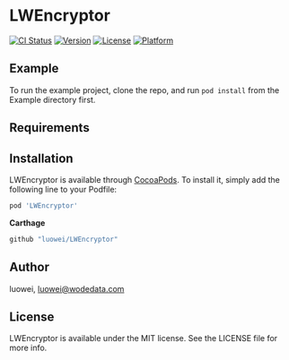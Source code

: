 # LWEncryptor

[![CI Status](https://img.shields.io/travis/luowei/LWEncryptor.svg?style=flat)](https://travis-ci.org/luowei/LWEncryptor)
[![Version](https://img.shields.io/cocoapods/v/LWEncryptor.svg?style=flat)](https://cocoapods.org/pods/LWEncryptor)
[![License](https://img.shields.io/cocoapods/l/LWEncryptor.svg?style=flat)](https://cocoapods.org/pods/LWEncryptor)
[![Platform](https://img.shields.io/cocoapods/p/LWEncryptor.svg?style=flat)](https://cocoapods.org/pods/LWEncryptor)

## Example

To run the example project, clone the repo, and run `pod install` from the Example directory first.

## Requirements

## Installation

LWEncryptor is available through [CocoaPods](https://cocoapods.org). To install
it, simply add the following line to your Podfile:

```ruby
pod 'LWEncryptor'
```

**Carthage**
```ruby
github "luowei/LWEncryptor"
```

## Author

luowei, luowei@wodedata.com

## License

LWEncryptor is available under the MIT license. See the LICENSE file for more info.
